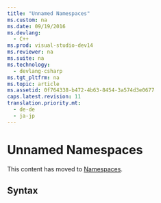 ```yaml
---
title: "Unnamed Namespaces"
ms.custom: na
ms.date: 09/19/2016
ms.devlang: 
  - C++
ms.prod: visual-studio-dev14
ms.reviewer: na
ms.suite: na
ms.technology: 
  - devlang-csharp
ms.tgt_pltfrm: na
ms.topic: article
ms.assetid: 0f764338-b472-4b63-8454-3a574d3e0677
caps.latest.revision: 11
translation.priority.mt: 
  - de-de
  - ja-jp
---
```

# Unnamed Namespaces
This content has moved to [Namespaces](../vs140/Namespaces--C---.md).  
  
## Syntax